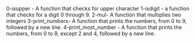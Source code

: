 0-isupper - A function that checks for upper character
1-isdigit - a function that checks for a digit 0 through 9.
2-mul- A function that multiplies two integers
3-print_numbers- A function that prints the numbers, from 0 to 9, followed by a new line.
4-print_most_number - A function that prints the numbers, from 0 to 9, except 2 and 4, followed by a new line.
